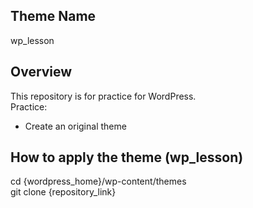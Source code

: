 ## Theme Name
wp_lesson

## Overview
This repository is for practice for WordPress.  
Practice:
- Create an original theme

## How to apply the theme (wp_lesson)
cd {wordpress_home}/wp-content/themes  
git clone {repository_link}
